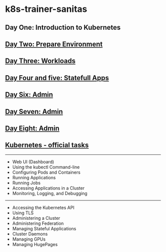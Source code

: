 # k8s-trainer-sanitas

## Day One: Introduction to Kubernetes 

## [Day Two: Prepare Environment](Day_02.md)

## [Day Three: Workloads](Day_03.md)

## [Day Four and five: Statefull Apps](Day_04_05.md)

## [Day Six: Admin](Day_06.md)

## [Day Seven: Admin](Day_07.md)

## [Day Eight: Admin](Day_08.md)

## [Kubernetes - official tasks](https://kubernetes.io/docs/tasks/)

---------------------------

* Web UI (Dashboard)
* Using the kubectl Command-line
* Configuring Pods and Containers
* Running Applications
* Running Jobs
* Accessing Applications in a Cluster
* Monitoring, Logging, and Debugging

---------------------------

* Accessing the Kubernetes API
* Using TLS
* Administering a Cluster
* Administering Federation
* Managing Stateful Applications
* Cluster Daemons
* Managing GPUs
* Managing HugePages
